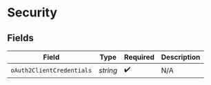 # Security


## Fields

| Field                     | Type                      | Required                  | Description               |
| ------------------------- | ------------------------- | ------------------------- | ------------------------- |
| `oAuth2ClientCredentials` | *string*                  | :heavy_check_mark:        | N/A                       |